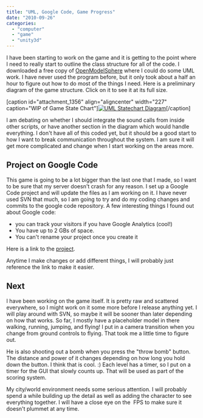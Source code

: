 ```yaml
---
title: "UML, Google Code, Game Progress"
date: "2010-09-26"
categories: 
  - "computer"
  - "game"
  - "unity3d"
---
```


I have been starting to work on the game and it is getting to the point where I need to really start to outline the class structure for all of the code. I downloaded a free copy of [OpenModelSphere](http://www.modelsphere.org/) where I could do some UML work. I have never used the program before, but it only took about a half an hour to figure out how to do most of the things I need. Here is a preliminary diagram of the game structure. Click on it to see it at its full size.

\[caption id="attachment\_1356" align="aligncenter" width="227" caption="WIP of Game State Chart"\][![UML Statechart Diagram](/images/UML-Statechart-Diagram-227x300.jpg "UML Statechart Diagram")](http://blog.scottpetrovic.com/wp-content/uploads/2010/09/UML-Statechart-Diagram.jpg)\[/caption\]

I am debating on whether I should integrate the sound calls from inside other scripts, or have another section in the diagram which would handle everything. I don't have all of this coded yet, but it should be a good start to how I want to break communication throughout the system. I am sure it will get more complicated and change when I start working on the areas more.

## Project on Google Code

This game is going to be a lot bigger than the last one that I made, so I want to be sure that my server doesn't crash for any reason. I set up a Google Code project and will update the files as I am working on it. I have never used SVN that much, so I am going to try and do my coding changes and commits to the google code repository. A few interesting things I found out about Google code:

- you can track your visitors if you have Google Analytics (cool!)
- You have up to 2 GBs of space.
- You can't rename your project once you create it

Here is a link to the [project](http://code.google.com/p/unity3d-witchtraining/).

Anytime I make changes or add different things, I will probably just reference the link to make it easier.

## Next

I have been working on the game itself. It is pretty raw and scattered everywhere, so I might work on it some more before I release anything yet. I will play around with SVN, so maybe it will be sooner than later depending on how that works. So far, I mostly have a placeholder model in there walking, running, jumping, and flying! I put in a camera transition when you change from ground controls to flying. That took me a little time to figure out.

He is also shooting out a bomb when you press the "throw bomb" button. The distance and power of it changes depending on how long you hold down the button. I think that is cool. :) Each level has a timer, so I put on a timer for the GUI that slowly counts up. That will be used as part of the scoring system.

My city/world environment needs some serious attention. I will probably spend a while building up the detail as well as adding the character to see everything together. I will have a close eye on the  FPS to make sure it doesn't plummet at any time.
